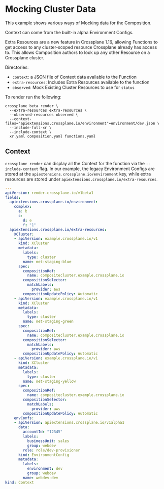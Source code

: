 # Mocking Cluster Data

This example shows various ways of Mocking data for the Composition.

Context can come from the built-in alpha Environment Configs.

Extra Resources are a new feature in Crossplane 1.16, allowing
Functions to get access to any cluster-scoped resource Crossplane
already has access to. This allows Composition authors to look up
any other Resource on a Crossplane cluster.

Directories:

- `context`: a JSON file of Context data available to the Function
- `extra-resources`: Includes Extra Resources available to the function
- `observed`: Mock Existing Cluster Resources to use for `status`

To render run the following:

```shell
crossplane beta render \
  --extra-resources extra-resources \
  --observed-resources observed \
  --context-files="apiextensions.crossplane.io/environment"=environment/dev.json \
  --include-full-xr \
  --include-context \
  xr.yaml composition.yaml functions.yaml 
```

## Context

`crossplane render` can display all the Context for the function
via the `--include-context` flag. In our example, the legacy
Environment Configs are stored at the `apiextensions.crossplane.io/environment` key,
while extra resources are stored under `apiextensions.crossplane.io/extra-resources`.

```yaml
---
apiVersion: render.crossplane.io/v1beta1
fields:
  apiextensions.crossplane.io/environment:
    complex:
      a: b
      c:
        d: e
        f: "1"
  apiextensions.crossplane.io/extra-resources:
    XCluster:
    - apiVersion: example.crossplane.io/v1
      kind: XCluster
      metadata:
        labels:
          type: cluster
        name: net-staging-blue
      spec:
        compositionRef:
          name: compositecluster.example.crossplane.io
        compositionSelector:
          matchLabels:
            provider: aws
        compositionUpdatePolicy: Automatic
    - apiVersion: example.crossplane.io/v1
      kind: XCluster
      metadata:
        labels:
          type: cluster
        name: net-staging-green
      spec:
        compositionRef:
          name: compositecluster.example.crossplane.io
        compositionSelector:
          matchLabels:
            provider: aws
        compositionUpdatePolicy: Automatic
    - apiVersion: example.crossplane.io/v1
      kind: XCluster
      metadata:
        labels:
          type: cluster
        name: net-staging-yellow
      spec:
        compositionRef:
          name: compositecluster.example.crossplane.io
        compositionSelector:
          matchLabels:
            provider: aws
        compositionUpdatePolicy: Automatic
    envConfs:
    - apiVersion: apiextensions.crossplane.io/v1alpha1
      data:
        accountId: "12345"
        labels:
          businessUnit: sales
          group: webdev
        role: role/dev-provisioner
      kind: EnvironmentConfig
      metadata:
        labels:
          environment: dev
          group: webdev
        name: webdev-dev
kind: Context
```
